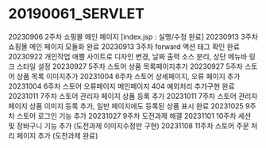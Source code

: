 # 20190061_SERVLET
20230906 2주차 쇼핑몰 메인 페이지
[index.jsp : 실행/수정 완료]
20230913 3주차 쇼핑몰 메인 페이지 모듈화 완료
20230913 3주차 forward 액션 태그 확인 완료
20230922 개인작업 애쁠 사이트로 디자인 변경, 날짜 출력 소스 분리, 상단 메뉴바 링크 스타일 설정
20230927 5주차 스토어 상품 목록페이지추가
20230927 5주차 스토어 상품 목록 이미지추가
20231004 6주차 스토어 상세페이지, 오류 페이지 추가
20231004 6주차 스토어 오류페이지 메인페이지 404 예외처리 추가구현 완료
20231011 7주차 스토어 관리자 페이지 상품 등록 추가
20231011 7주차 스토어 관리자 페이지 상품 이미지 등록 추가, 일반 페이지에도 등록된 상품 표시 완료
20231025 9주차 스토어 로그인 기능 추가
20231027 9주차 도전과제 해결
20231101 10주차 세션 및 장바구니 기능 추가 (도전과제 이미지수정만 구현)
20231108 11주차 스토어 주문 처리 페이지 추가 (도전과제 완료)
